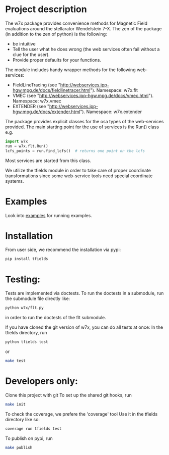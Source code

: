 # Project description
The w7x package provides convenience methods for Magnetic Field evaluations around the stellarator Wendelstein 7-X.
The zen of the package (in addition to the zen of python) is the following:
* be intuitive
* Tell the user what he does wrong (the web services often fail without a clue for the user).
* Provide proper defaults for your functions.

The module includes handy wrapper methods for the following web-services:
* FieldLineTracing (see "http://webservices.ipp-hgw.mpg.de/docs/fieldlinetracer.html"). Namespace: w7x.flt
* VMEC (see "http://webservices.ipp-hgw.mpg.de/docs/vmec.html"). Namespace: w7x.vmec
* EXTENDER (see "http://webservices.ipp-hgw.mpg.de/docs/extender.html"). Namespace: w7x.extender

The package provides explicit classes for the osa types of the web-services provided.
The main starting point for the use of services is the Run() class e.g.
```python
import w7x
run = w7x.flt.Run()
lcfs_points = run.find_lcfs()  # returns one point on the lcfs
```
Most services are started from this class.

We utilize the tfields module in order to take care of proper coordinate transformations since some web-service tools need special coordinate systems.

# Examples
Look into [examples](https://gitlab.mpcdf.mpg.de/dboe/w7x/tree/master/examples) for running examples.

# Installation
From user side, we recommend the installation via pypi: 
```bash
pip install tfields
```

# Testing:
Tests are implemented via doctests.
To run the doctests in a submodule, run the submodule file directly like:
```bash
python w7x/flt.py
```
in order to run the doctests of the flt submodule.

If you have cloned the git version of w7x, you can do all tests at once:
In the tfields directory, run
```bash
python tfields test
```
or 
```bash
make test
```

# Developers only:
Clone this project with git
To set up the shared git hooks, run
```bash
make init
```

To check the coverage, we prefere the 'coverage' tool
Use it in the tfields directory like so:
```bash
coverage run tfields test
```

To publish on pypi, run
```bash
make publish
```
